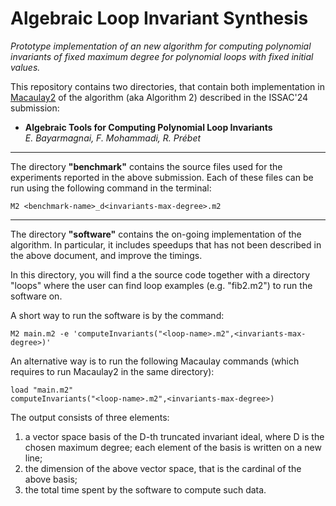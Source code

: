 # Algebraic Loop Invariant Synthesis

*Prototype implementation of an new algorithm for computing polynomial invariants of fixed maximum degree for polynomial loops with fixed initial values.*

This repository contains two directories, that contain both implementation in [Macaulay2](https://macaulay2.com/) of the algorithm (aka Algorithm 2) described in the ISSAC'24 submission: 

* **Algebraic Tools for Computing Polynomial Loop Invariants** <br>*E. Bayarmagnai, F. Mohammadi, R. Prébet*

---
The directory **"benchmark"** contains the source files used for the experiments reported in the above submission. Each of these files can be run using the following command in the terminal:

```
M2 <benchmark-name>_d<invariants-max-degree>.m2
```
---
The directory **"software"** contains the on-going implementation of the algorithm. In particular, it includes speedups that has not been described in the above document, and improve the timings. 

In this directory, you will find a the source code together with a directory "loops" where the user can find loop examples (e.g. "fib2.m2") to run the software on.

A short way to run the software is by the command:

```
M2 main.m2 -e 'computeInvariants("<loop-name>.m2",<invariants-max-degree>)'
```

An alternative way is to run the following Macaulay commands (which requires to run Macaulay2 in the same directory):

```
load "main.m2"
computeInvariants("<loop-name>.m2",<invariants-max-degree>)
```

The output consists of three elements:
1. a vector space basis of the D-th truncated invariant ideal, where D is the chosen maximum degree; each element of the basis is written on a new line; 
2. the dimension of the above vector space, that is the cardinal of the above basis;
3. the total time spent by the software to compute such data.
